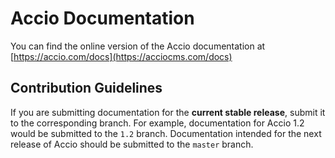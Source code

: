 # Accio Documentation

You can find the online version of the Accio documentation at [https://accio.com/docs](https://acciocms.com/docs)

## Contribution Guidelines

If you are submitting documentation for the **current stable release**, submit it to the corresponding branch. For example, documentation for Accio 1.2 would be submitted to the `1.2` branch. Documentation intended for the next release of Accio should be submitted to the `master` branch.
